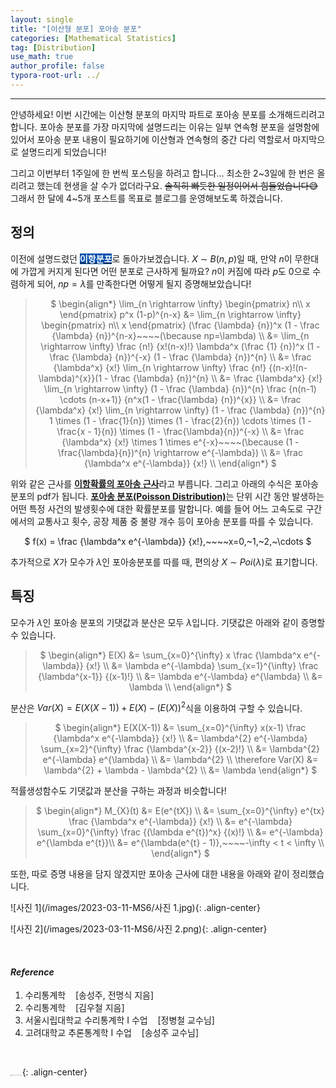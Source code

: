 ```yaml
---
layout: single
title: "[이산형 분포] 포아송 분포"
categories: [Mathematical Statistics]
tag: [Distribution]
use_math: true
author_profile: false
typora-root-url: ../
---
```

-----
안녕하세요! 이번 시간에는 이산형 분포의 마지막 파트로 포아송 분포를 소개해드리려고 합니다. 포아송 분포를 가장 마지막에 설명드리는 이유는 일부 연속형 분포을 설명함에 있어서 포아송 분포 내용이 필요하기에 이산형과 연속형의 중간 다리 역할로서 마지막으로 설명드리게 되었습니다! <br>

그리고 이번부터 1주일에 한 번씩 포스팅을 하려고 합니다... 최소한 2~3일에 한 번은 올리려고 했는데 현생을 살 수가 없더라구요. ~~솔직히 빠듯한 일정이어서 힘들었습니다😅~~ 그래서 한 달에 4~5개 포스트를 목표로 블로그를 운영해보도록 하겠습니다.  

## 정의

이전에 설명드렸던 <mark style='background-color: #0550ae'><b><a href='https://woongsonvi.github.io/mathematical%20statistics/MS2/'><font color="white">이항분포</font></a></b></mark>로 돌아가보겠습니다. $X~{\sim}~B(n, p)$일 때, 만약 $n$이 무한대에 가깝게 커지게 된다면 어떤 분포로 근사하게 될까요? $n$이 커짐에 따라 $p$도 $0$으로 수렴하게 되어, $np=\lambda$를 만족한다면 어떻게 될지 증명해보았습니다!

> <p style = "text-align:center;">$
> \begin{align*}
> \lim_{n \rightarrow \infty}
> \begin{pmatrix}
> n\\
> x
> \end{pmatrix}
> p^x (1-p)^{n-x}
> &= \lim_{n \rightarrow \infty}
> \begin{pmatrix}
> n\\
> x
> \end{pmatrix}
> (\frac {\lambda} {n})^x (1 - \frac {\lambda} {n})^{n-x}~~~~(\because np=\lambda) \\
> &= \lim_{n \rightarrow  \infty}
> \frac {n!} {x!(n-x)!} \lambda^x (\frac {1} {n})^x (1 - \frac {\lambda} {n})^{-x} (1 - \frac {\lambda} {n})^{n} \\
> &= \frac {\lambda^x} {x!} \lim_{n \rightarrow  \infty}
> \frac {n!} {(n-x)!(n-\lambda)^{x}}(1 - \frac {\lambda} {n})^{n} \\
> &= \frac {\lambda^x} {x!} \lim_{n \rightarrow  \infty} (1 - \frac {\lambda} {n})^{n}
> \frac {n(n-1) \cdots (n-x+1)} {n^x(1 - \frac{\lambda} {n})^{x}} \\    
> &= \frac {\lambda^x} {x!} \lim_{n \rightarrow  \infty} (1 - \frac {\lambda} {n})^{n}
> 1 \times (1 - \frac{1}{n}) \times (1 - \frac{2}{n}) \cdots 
> \times (1 - \frac{x - 1}{n}) \times (1 - \frac{\lambda}{n})^{-x} \\  
> &= \frac {\lambda^x} {x!} \times 1 \times e^{-x}~~~~(\because (1 - \frac{\lambda}{n})^{n} \rightarrow e^{-\lambda}) \\  
> &= \frac {\lambda^x e^{-\lambda}} {x!} \\
> \end{align*} $
> </p>

위와 같은 근사를 <u><b>이항확률의 포아송 근사</b></u>라고 부릅니다. 그리고 아래의 수식은 포아송 분포의 pdf가 됩니다. <u><b>포아송 분포(Poisson Distribution)</b></u>는 단위 시간 동안 발생하는 어떤 특정 사건의 발생횟수에 대한 확률분포를 말합니다. 예를 들어 어느 고속도로 구간에서의 교통사고 횟수, 공장 제품 중 불량 개수 등이 포아송 분포를 따를 수 있습니다.

<p style = "text-align:center;"> $ 
f(x) = \frac {\lambda^x e^{-\lambda}} {x!},~~~~x=0,~1,~2,~\cdots
$</p>

추가적으로 $X$가 모수가 $\lambda$인 포아송분포를 따를 때, 편의상 $X~{\sim}~Poi(\lambda)$로 표기합니다.

## 특징

모수가 $\lambda$인 포아송 분포의 기댓값과 분산은 모두 $\lambda$입니다. 기댓값은 아래와 같이 증명할 수 있습니다.

> <p style = "text-align:center;">
> $ \begin{align*}
> E(X) &= \sum_{x=0}^{\infty} x \frac {\lambda^x e^{-\lambda}} {x!} \\
> &= \lambda e^{-\lambda} \sum_{x=1}^{\infty} \frac {\lambda^{x-1}} {(x-1)!} \\
> &= \lambda e^{-\lambda} e^{\lambda} \\
> &= \lambda \\
>     \end{align*} $</p>

분산은 $Var(X)=E(X(X-1))+E(X)-(E(X)) ^{2}$식을 이용하여 구할 수 있습니다.

> <p style = "text-align:center;">
> $ \begin{align*}
> E(X(X-1)) &= \sum_{x=0}^{\infty} x(x-1) \frac {\lambda^x e^{-\lambda}} {x!} \\
> &= \lambda^{2} e^{-\lambda} \sum_{x=2}^{\infty} \frac {\lambda^{x-2}} {(x-2)!} \\
> &= \lambda^{2} e^{-\lambda} e^{\lambda} \\
> &= \lambda^{2} \\
> \therefore Var(X) &= \lambda^{2} + \lambda - \lambda^{2} \\
> &= \lambda
>  \end{align*} $</p>

적률생성함수도 기댓값과 분산을 구하는 과정과 비슷합니다!

> <p style = "text-align:center;">
> $ \begin{align*}
> M_{X}(t) &= E(e^{tX}) \\
> &= \sum_{x=0}^{\infty} e^{tx} \frac {\lambda^x e^{-\lambda}} {x!} \\
> &= e^{-\lambda} \sum_{x=0}^{\infty} \frac {(\lambda e^{t})^x} {(x)!} \\
> &= e^{-\lambda} e^{\lambda e^{t}}\\
> &= e^{\lambda(e^{t} - 1)},~~~~-\infty < t < \infty \\
> \end{align*} $</p>

또한, 따로 증명 내용을 담지 않겠지만 포아송 근사에 대한 내용을 아래와 같이 정리했습니다.

![사진 1](/images/2023-03-11-MS6/사진 1.jpg){: .align-center}

![사진 2](/images/2023-03-11-MS6/사진 2.png){: .align-center}

<br>

#### *Reference*

1. 수리통계학&nbsp;&nbsp;&nbsp;&nbsp;[송성주, 전명식 지음]
2. 수리통계학&nbsp;&nbsp;&nbsp;&nbsp;[김우철 지음]
3. 서울시립대학교 수리통계학 I 수업&nbsp;&nbsp;&nbsp;&nbsp;[정병철 교수님]
4. 고려대학교 추론통계학 I 수업&nbsp;&nbsp;&nbsp;&nbsp;[송성주 교수님]

<br>

<img src="https://user-images.githubusercontent.com/37182279/216820587-4617a62e-0565-47f1-9ead-f4cd367572a1.png" alt="DATA_100%_LOGO_LIGHT" style="zoom:10%">{: .align-center}

<br>

<br>



